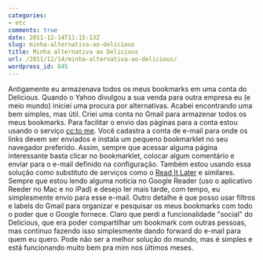 ```yaml
---
categories:
- etc
comments: true
date: 2011-12-14T11:15:13Z
slug: minha-alternativa-ao-delicious
title: Minha alternativa ao Delicious
url: /2011/12/14/minha-alternativa-ao-delicious/
wordpress_id: 845
---
```


Antigamente eu armazenava todos os meus bookmarks em uma conta do Delicious. Quando o Yahoo divulgou a sua venda para outra empresa eu (e meio mundo) iniciei uma procura por alternativas. 
Acabei encontrando uma bem simples, mas útil. Criei uma conta no Gmail para armazenar todos os meus bookmarks. Para facilitar o envio das páginas para a conta estou usando o serviço [cc:to me](http://cctome.com/). Você cadastra a conta de e-mail para onde os links devem ser enviados e instala um pequeno bookmarklet no seu navegador preferido. Assim, sempre que acessar alguma página interessante basta clicar no bookmarklet, colocar algum comentário e enviar para o e-mail definido na configuração.
Também estou usando essa solução como substituto de serviços como o [Read It Later](http://readitlaterlist.com/) e similares. Sempre que estou lendo alguma notícia no Google Reader (uso o aplicativo Reeder no Mac e no iPad) e desejo ler mais tarde, com tempo, eu simplesmente envio para esse e-mail. 
Outro detalhe é que posso usar filtros e labels do Gmail para organizar e pesquisar os meus bookmarks com todo o poder que o Google fornece. Claro que perdi a funcionalidade "social" do Delicious, que era poder compartilhar um bookmark com outras pessoas, mas continuo fazendo isso simplesmente dando forward do e-mail para quem eu quero.
Pode não ser a melhor solução do mundo, mas é simples e está funcionando muito bem pra mim nos últimos meses. 
